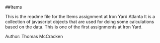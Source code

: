 ##Items

This is the readme file for the Items assignment at Iron Yard Atlanta
It is a collection of javascript objects that are used for doing some calculations based on the data. This is one of the first assignments at Iron Yard.

Author: Thomas McCracken
